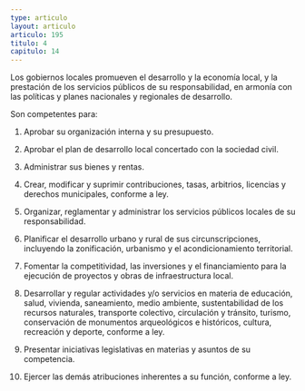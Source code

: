 ```yaml
---
type: articulo
layout: articulo
articulo: 195
titulo: 4
capitulo: 14
---
```

Los gobiernos locales promueven el desarrollo y la economía local, y la prestación de los servicios públicos de su responsabilidad, en armonía con las políticas y planes nacionales y regionales de desarrollo.

Son competentes para:

1. Aprobar su organización interna y su presupuesto.

2. Aprobar el plan de desarrollo local concertado con la sociedad civil.

3. Administrar sus bienes y rentas.

4. Crear, modificar y suprimir contribuciones, tasas, arbitrios, licencias y derechos municipales, conforme a ley.

5. Organizar, reglamentar y administrar los servicios públicos locales de su responsabilidad.

6. Planificar el desarrollo urbano y rural de sus circunscripciones, incluyendo la zonificación, urbanismo y el acondicionamiento territorial.

7. Fomentar la competitividad, las inversiones y el financiamiento para la ejecución de proyectos y obras de infraestructura local.

8. Desarrollar y regular actividades y/o servicios en materia de educación, salud, vivienda, saneamiento, medio ambiente, sustentabilidad de los recursos naturales, transporte colectivo, circulación y tránsito, turismo, conservación de monumentos arqueológicos e históricos, cultura, recreación y deporte, conforme a ley.

9. Presentar iniciativas legislativas en materias y asuntos de su competencia.

10. Ejercer las demás atribuciones inherentes a su función, conforme a ley.
